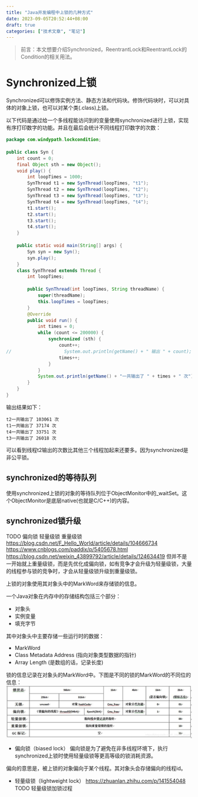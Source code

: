 ```yaml
---
title: "Java并发编程中上锁的几种方式"
date: 2023-09-05T20:52:44+08:00
draft: true
categories: ["技术文章", "笔记"]
---
```

> 前言：本文想要介绍Synchronized，ReentrantLock和ReentrantLock的Condition的相关用法。

# Synchronized上锁
Synchronized可以修饰实例方法、静态方法和代码块。修饰代码块时，可以对具体的对象上锁，也可以对某个类(.class)上锁。

以下代码是通过给一个多线程能访问到的变量使用synchronized进行上锁，实现有序打印数字的功能。并且在最后会统计不同线程打印数字的次数：
```java
package com.windypath.lockcondition;

public class Syn {
    int count = 0;
    final Object sth = new Object();
    void play() {
        int loopTimes = 1000;
        SynThread t1 = new SynThread(loopTimes, "t1");
        SynThread t2 = new SynThread(loopTimes, "t2");
        SynThread t3 = new SynThread(loopTimes, "t3");
        SynThread t4 = new SynThread(loopTimes, "t4");
        t1.start();
        t2.start();
        t3.start();
        t4.start();
    }

    public static void main(String[] args) {
        Syn syn = new Syn();
        syn.play();
    }
    class SynThread extends Thread {
        int loopTimes;

        public SynThread(int loopTimes, String threadName) {
            super(threadName);
            this.loopTimes = loopTimes;
        }
        @Override
        public void run() {
            int times = 0;
            while (count <= 200000) {
                synchronized (sth) {
                    count++;
//                    System.out.println(getName() + " 输出 " + count);
                    times++;
                }
            }
            System.out.println(getName() + "一共输出了 " + times + " 次");
        }
    }
}
```
输出结果如下：
```
t2一共输出了 103061 次
t1一共输出了 37174 次
t4一共输出了 33751 次
t3一共输出了 26018 次
```
可以看到线程t2输出的次数比其他三个线程加起来还要多。因为synchronized是非公平锁。
## synchronized的等待队列
使用synchronized上锁的对象的等待队列位于ObjectMonitor中的_waitSet。这个ObjectMonitor是底层native(也就是C/C++)的内容。

## synchronized锁升级
TODO 偏向锁 轻量级锁 重量级锁 
https://blog.csdn.net/F_Hello_World/article/details/104666734
https://www.cnblogs.com/paddix/p/5405678.html
https://blog.csdn.net/weixin_43899792/article/details/124634419
但并不是一开始就上重量级锁，而是先优化成偏向锁，如有竞争才会升级为轻量级锁，大量的线程参与锁的竞争时，才会从轻量级锁升级到重量级锁。

上锁的对象使用其对象头中的MarkWord来存储锁的信息。

一个Java对象在内存中的存储结构包括三个部分：
- 对象头
- 实例变量
- 填充字节

其中对象头中主要存储一些运行时的数据：
- MarkWord 
- Class Metadata Address (指向对象类型数据的指针)
- Array Length (是数组的话，记录长度)

锁的信息记录在对象头的MarkWord中。下图是不同的锁的MarkWord的不同位的信息：
![](/images/java_lock_bit_detail.jpg)


- 偏向锁（biased lock）
偏向锁是为了避免在非多线程环境下，执行synchronized上锁时使用轻量级锁等更高等级的锁消耗资源。

偏向的意思是，被上锁的对象偏向于某个线程。其对象头会存储偏向的线程id。


- 轻量级锁（lightweight lock）
https://zhuanlan.zhihu.com/p/141554048 
TODO 轻量级锁加锁过程
